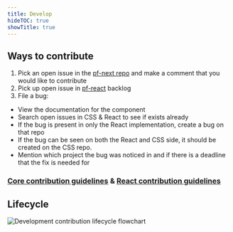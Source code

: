 ```yaml
---
title: Develop
hideTOC: true
showTitle: true
---
```



## Ways to contribute
1. Pick an open issue in the [pf-next repo](https://github.com/patternfly/patternfly-next/issues) and make a comment that you would like to contribute
2. Pick up open issue in [pf-react](https://github.com/patternfly/patternfly-react/issues) backlog
3. File a bug:
  - View the documentation for the component
  - Search open issues in CSS & React to see if exists already
  - If the bug is present in only the React implementation, create a bug on that repo
  - If the bug can be seen on both the React and CSS side, it should be created on the CSS repo.
  - Mention which project the bug was noticed in and if there is a deadline that the fix is needed for

### [Core contribution guidelines](https://github.com/patternfly/patternfly-next#guidelines-for-css-development) & [React contribution guidelines](https://github.com/patternfly/patternfly-react/blob/master/CONTRIBUTING.md#contribution-process)

## Lifecycle
![Development contribution lifecycle flowchart](developer-flowchart.png)
